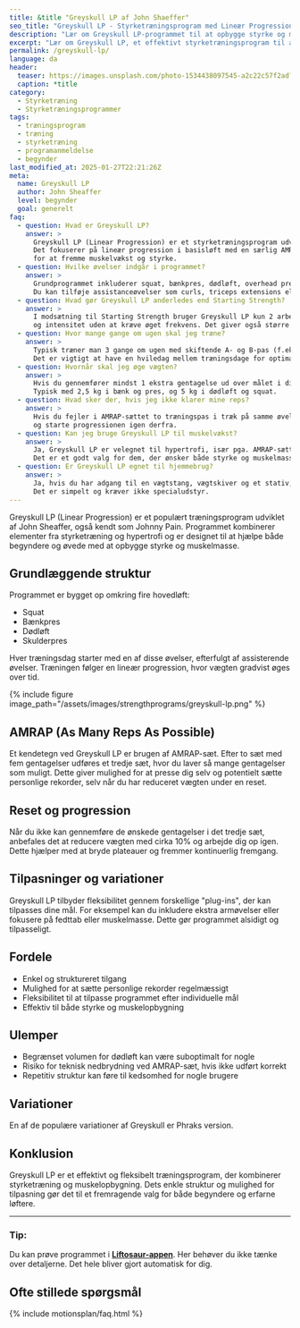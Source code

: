 ```yaml
---
title: &title "Greyskull LP af John Shaeffer"
seo_title: "Greyskull LP - Styrketræningsprogram med Lineær Progression og AMRAP"
description: "Lær om Greyskull LP-programmet til at opbygge styrke og muskelmasse. Perfekt til både begyndere og erfarne løftere."
excerpt: "Lær om Greyskull LP, et effektivt styrketræningsprogram til at opbygge styrke og muskelmasse. Perfekt til både begyndere og erfarne løftere."
permalink: /greyskull-lp/
language: da
header:
  teaser: https://images.unsplash.com/photo-1534438097545-a2c22c57f2ad?ixlib=rb-4.0.3&ixid=M3wxMjA3fDB8MHxwaG90by1wYWdlfHx8fGVufDB8fHx8fA%3D%3D&auto=format&fit=crop&h=300&w=400&q=10
  caption: *title
category:
  - Styrketræning
  - Styrketræningsprogrammer
tags:
  - træningsprogram
  - træning
  - styrketræning
  - programanmeldelse
  - begynder
last_modified_at: 2025-01-27T22:21:26Z
meta:
  name: Greyskull LP
  author: John Sheaffer
  level: begynder
  goal: generelt
faq:
  - question: Hvad er Greyskull LP?
    answer: >
      Greyskull LP (Linear Progression) er et styrketræningsprogram udviklet af John Sheaffer, designet til begyndere og let øvede. 
      Det fokuserer på lineær progression i basisløft med en særlig AMRAP (as many reps as possible)-sæt på sidste arbejdssæt 
      for at fremme muskelvækst og styrke.
  - question: Hvilke øvelser indgår i programmet?
    answer: >
      Grundprogrammet inkluderer squat, bænkpres, dødløft, overhead press og chin-ups. 
      Du kan tilføje assistanceøvelser som curls, triceps extensions eller maveøvelser via “plug-ins”.
  - question: Hvad gør Greyskull LP anderledes end Starting Strength?
    answer: >
      I modsætning til Starting Strength bruger Greyskull LP kun 2 arbejdssæt og et tredje AMRAP-sæt, hvilket tilføjer volumen 
      og intensitet uden at kræve øget frekvens. Det giver også større fleksibilitet med træningsdage og assistanceøvelser.
  - question: Hvor mange gange om ugen skal jeg træne?
    answer: >
      Typisk træner man 3 gange om ugen med skiftende A- og B-pas (f.eks. ABA / BAB), men det kan tilpasses efter behov. 
      Det er vigtigt at have en hviledag mellem træningsdage for optimal restitution.
  - question: Hvornår skal jeg øge vægten?
    answer: >
      Hvis du gennemfører mindst 1 ekstra gentagelse ud over målet i dit AMRAP-sæt, øger du vægten næste gang. 
      Typisk med 2,5 kg i bænk og pres, og 5 kg i dødløft og squat.
  - question: Hvad sker der, hvis jeg ikke klarer mine reps?
    answer: >
      Hvis du fejler i AMRAP-sættet to træningspas i træk på samme øvelse, skal du deload – typisk 10% ned i vægt – 
      og starte progressionen igen derfra.
  - question: Kan jeg bruge Greyskull LP til muskelvækst?
    answer: >
      Ja, Greyskull LP er velegnet til hypertrofi, især pga. AMRAP-sættene og muligheden for at tilføje isolationsøvelser. 
      Det er et godt valg for dem, der ønsker både styrke og muskelmasse.
  - question: Er Greyskull LP egnet til hjemmebrug?
    answer: >
      Ja, hvis du har adgang til en vægtstang, vægtskiver og et stativ, kan du sagtens køre programmet hjemme. 
      Det er simpelt og kræver ikke specialudstyr.
---
```


Greyskull LP (Linear Progression) er et populært træningsprogram udviklet af John Sheaffer, også kendt som Johnny Pain. Programmet kombinerer elementer fra styrketræning og hypertrofi og er designet til at hjælpe både begyndere og øvede med at opbygge styrke og muskelmasse.

## Grundlæggende struktur

Programmet er bygget op omkring fire hovedløft:

- Squat
- Bænkpres
- Dødløft
- Skulderpres

Hver træningsdag starter med en af disse øvelser, efterfulgt af assisterende øvelser. Træningen følger en lineær progression, hvor vægten gradvist øges over tid.

{% include figure image_path="/assets/images/strengthprograms/greyskull-lp.png" %}

## AMRAP (As Many Reps As Possible)

Et kendetegn ved Greyskull LP er brugen af AMRAP-sæt. Efter to sæt med fem gentagelser udføres et tredje sæt, hvor du laver så mange gentagelser som muligt. Dette giver mulighed for at presse dig selv og potentielt sætte personlige rekorder, selv når du har reduceret vægten under en reset.

## Reset og progression

Når du ikke kan gennemføre de ønskede gentagelser i det tredje sæt, anbefales det at reducere vægten med cirka 10% og arbejde dig op igen. Dette hjælper med at bryde plateauer og fremmer kontinuerlig fremgang.

## Tilpasninger og variationer

Greyskull LP tilbyder fleksibilitet gennem forskellige "plug-ins", der kan tilpasses dine mål. For eksempel kan du inkludere ekstra armøvelser eller fokusere på fedttab eller muskelmasse. Dette gør programmet alsidigt og tilpasseligt.

## Fordele

- Enkel og struktureret tilgang
- Mulighed for at sætte personlige rekorder regelmæssigt
- Fleksibilitet til at tilpasse programmet efter individuelle mål
- Effektiv til både styrke og muskelopbygning

## Ulemper

- Begrænset volumen for dødløft kan være suboptimalt for nogle
- Risiko for teknisk nedbrydning ved AMRAP-sæt, hvis ikke udført korrekt
- Repetitiv struktur kan føre til kedsomhed for nogle brugere

## Variationer

En af de populære variationer af Greyskull er Phraks version.

## Konklusion

Greyskull LP er et effektivt og fleksibelt træningsprogram, der kombinerer styrketræning og muskelopbygning. Dets enkle struktur og mulighed for tilpasning gør det til et fremragende valg for både begyndere og erfarne løftere.

---

### Tip:

Du kan prøve programmet i **[Liftosaur-appen](/liftosaur/)**. Her behøver du ikke tænke over detaljerne. Det hele bliver gjort automatisk for dig.

## Ofte stillede spørgsmål

{% include motionsplan/faq.html %}